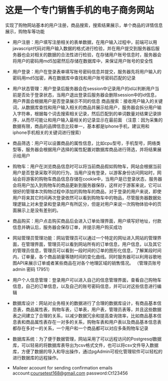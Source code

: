 

# 这是一个专门销售手机的电子商务网站
实现了购物网站基本的用户注册，商品搜索，搜索结果展示，单个商品的详情信息展示，购物车等功能
* 用户注册：用户填写注册相关的表单数据，在用户输入过程中，前端可以用javascript代码对用户输入数据的格式进行检验，并在用户提交到服务器后服务器也会对相关的数据的合法性进行检验，在存储用户账号信息时，服务器会将用户的密码用md5加密然后存储在数据库中，来保证用户账号的安全性
* 用户登录：用户在登录表单填写账号密码信息并提交，服务器先将用户输入的密码用md5加密，再在数据库中查找和用户账号密码匹配的记录
* 用户状态管理：用户登录后服务器会在session中记录用户的id以判断用户当前是否处于登录状态，当用户退出登录后服务器会删除session中的id信息，用户界面会根据用户是否登录展示不同的信息
商品搜索：接收用户输入的关键词，从数据库查找和用户输入相关的商品并展示给用户，服务器会拆分用户输入字符串，根据每个词去搜索相关记录，然后匹配到的单词数量对结果记录排序，从而尽可能让和用户输入最相关的记录显示在最前面
（注意：因为采集的数据有限，商品的品牌信息比较单一，基本都是Iphone手机，建议用和iphone手机相关的关键词进行搜索）
* 商品筛选：用户可以设置商品的属性信息，比如cpu型号，手机型号，网络类型等，服务器会根据用户选择的属性配置对数据库商品进行筛选，并将结果展示给用户
* 购物车：用户在浏览商品信息时可以将当前商品假如购物车，网站会根据当前用户是否登录采取不同的行为，当用户没有登录，以游客身份访问网站时，网站会将游客的购物车商品信息存储在cookie中，当用户是已登录状态，服务器会将用户加入到购物车的商品更新到服务器保存，这样对于游客来说，它可以很好的管理本次购物过程中添加的购物车的商品，对于登录的用户来说，即使用户将来其它时间再次登录依然可以看到购物车中的物品，尽管服务器数据处理逻辑上对未登录和登录用户有所区分，但是对用户来说一次购物体验中的页面展示上是没有差别的。
* 商品购买：用户点击购买商品后会进入订单处理界面，用户填写好地址，付款信息并确认后，服务器会保存订单，并提示用户购买成功
* 网站管理员管理功能：网站管理员可以通过一个特定的网址进入网站的管理界面，在管理界面，管理员可以看到网站所有的订单信息，用户信息，以及其它的管理员信息，管理员可以看到一段时间的订单的图形化信息，了解某段时间内，订单量，各个商品销量等随时间的变化曲线。同时服务器可以利用谷歌地图API来展示订单或者某些商品在对各个地理区域的销售情况。
（管理员账号admin 密码 17951）
* 用户个人信息管理：登录用户可以进入自己的信息管理界面，查看自己购物车信息，自己的订单信息，以及自己的账号密码信息，并可以对这些信息进行编辑
* 数据库设计：网站对业务相关的数据进行了合理的数据库设计，有商品基本信息表，商品属性表，购物车表，订单表，用户表，管理员表等，并且这些数据表之间建立了合理的关系，以减少数据冗余和提高查询效率，比如商品基本信息表和商品属性表存在一对多的关系，购物车表和用户表以及商品基本信息表都存在多对一的关系，一个用户和一个商品都可以对应多条购物车记录
* 数据库系统：为了便于数据管理，网站采用了可以远程访问的Postgresql数据库，可以轻易的将数据库表导出为csv格式文件，也可以将csv文件导入数据库，方便了数据的导入和导出操作，通过pgAdmin可视化管理软件可以轻松的进行数据库的远程操作。

* Maileer acoount for sending confirmation emails
  account:coursetest168@gmail.com
  password:Ct123456

